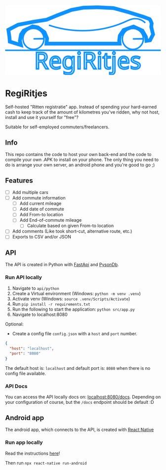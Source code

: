 <p align="center">
  <img width="720" src="docs/regiritjesLogo.svg">
</p>

# RegiRitjes

Self-hosted "Ritten registratie" app. Instead of spending your hard-earned cash to keep track of the amount of kilometres you've ridden, why not host, install and use it yourself for "free"?

Suitable for self-employed commuters/freelancers.

## Info
This repo contains the code to host your own back-end and the code to compile your own .APK to install on your phone.
The only thing you need to do is arrange your own server, an android phone and you're good to go ;)

## Features
- [ ] Add multiple cars
- [ ] Add commute information
    - [ ] Add current mileage
    - [ ] Add date of commute
    - [ ] Add From-to location
    - [ ] Add End-of-commute mileage
      - [ ] Calculate based on given From-to location
- [ ] Add comments (Like took short-cut, alternative route, etc.)
- [ ] Exports to CSV and/or JSON

## API
The API is created in Python with [FastApi](https://fastapi.tiangolo.com/) and [PysonDb](https://github.com/pysonDB/pysonDB).
### Run API locally

1. Navigate to `api/python`
2. Create a Virtual environment (Windows: `python -m venv .venv`) 
3. Activate venv (Windows: `source .venv/Scripts/Activate`)
4. Run `pip install -r requirements.txt`
5. Run the following to start the application: `python src/app.py`
6. Navigate to localhost:8080

Optional:
- Create a config file `config.json` with a `host` and `port` number.
```json
{
  "host": "localhost",
  "port": "8080"
}
```
The default host is: `localhost` and default port is: `8080` when there is no config file available.

### API Docs
You can access the API locally docs on: [localhost:8080/docs](http://localhost:8080/docs).
Depending on your configuration of course, but the `/docs` endpoint should be default :D
## Android app
The android app, which connects to the API, is created with [React Native](https://reactnative.dev/)

### Run app locally
Read the instructions [here](https://reactnative.dev/docs/environment-setup)! 

Then run `npx react-native run-android` 

